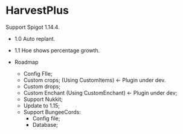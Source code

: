 # HarvestPlus

Support Spigot 1.14.4.

- 1.0
   Auto replant.
- 1.1
    Hoe shows percentage growth.
    
- Roadmap
    - Config FIle;
    - Custom crops; (Using CustomItems) <- Plugin under dev.
    - Custom drops;
    - Custom Enchant (Using CustomEnchant) <- Plugin under dev;
    - Support Nukkit;
    - Update to 1.15;
    - Support BungeeCords:
        - Config file;
        - Database;